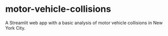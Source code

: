 # motor-vehicle-collisions
A Streamlit web app with a basic analysis of motor vehicle collisions in New York City. 
